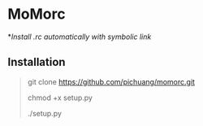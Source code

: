 MoMorc
==========
**Install  *.rc automatically with symbolic link**

Installation
------------

> git clone https://github.com/pichuang/momorc.git
>
> chmod +x setup.py
>
> ./setup.py
